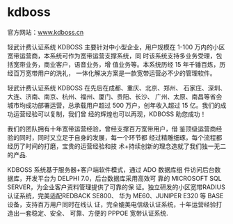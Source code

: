 # kdboss

官方网站：www.kdboss.cn

轻武计费认证系统 KDBOSS 主要针对中小型企业，用户规模在
1-100 万内的小区宽带运营商，本系统可作为宽带运营支撑系统，同
时该系统支持多业务受理，包括宽带业务，商业客户，语音业务，增
值业务等。本系统历经 15 年千锤百炼，历经百万宽带用户的洗礼，
一体化解决方案是一款宽带运营必不少的管理软件。 

 
轻武计费认证系统 KDBOSS 在先后在成都、重庆、北京、郑州、
石家庄、深圳、大连、济南、南京、杭州、福州、厦门、贵阳、长沙、
广州、太原、南昌等省会城市均成功部署运营，总承载用户超过 500
万户，创年收入超过 15 亿。我们的成功运营经验可以复制，我们曾
经的辉煌也可以再现，KDBOSS 助您成功！ 
 
我们的团队拥有十年宽带运营经验，曾经支撑百万宽带用户，借
鉴顶级运营商经验的同时，同时又立足于自身的发展，每一个环节都
经过精雕细琢，每个流程都经历了时间的打磨，宝贵的运营经验和技
术+持续创新的理念造就了我们独一无二的产品. 
 
 
 
KDBOSS 系统基于服务器+客户端软件模式，通过 ADO 数据库组
件访问后台数据库，开发平台为 DELPHI 7.0，后台数据库采用高效可
靠的 MICROSOFT SQL SERVER，为企业客户资料管理提供了可靠的保
证。独立研发的小区宽带RADIUS认证系统，完美适配REDBACK SE800、
华为 ME60、JUNIPER E320 等 BASE 设备，支持百万用户同时在线认
证，完全媲美电信级认证系统，十年运营经验打造出一套稳定、安全、
可靠、方便的 PPPOE 宽带认证系统. 
  
